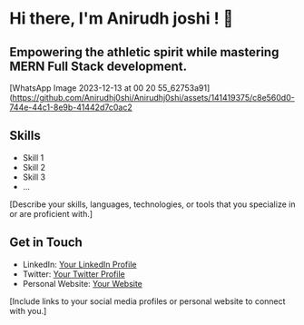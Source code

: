 <h1>Hi there, I'm Anirudh joshi ! 👋</h1>

<h2>Empowering the athletic spirit while mastering MERN Full Stack development.</h2>

<!-- Insert a GIF or an image here -->
<img>[WhatsApp Image 2023-12-13 at 00 20 55_62753a91](https://github.com/Anirudhj0shi/Anirudhj0shi/assets/141419375/c8e560d0-744e-44c1-8e9b-41442d7c0ac2</img>


## Skills

- Skill 1
- Skill 2
- Skill 3
- ...

[Describe your skills, languages, technologies, or tools that you specialize in or are proficient with.]

## Get in Touch

- LinkedIn: [Your LinkedIn Profile](https://www.linkedin.com/in/your_profile)
- Twitter: [Your Twitter Profile](https://twitter.com/your_username)
- Personal Website: [Your Website](https://yourwebsite.com)

[Include links to your social media profiles or personal website to connect with you.]

<!-- You can add more sections, such as projects, achievements, or interests, as needed -->

